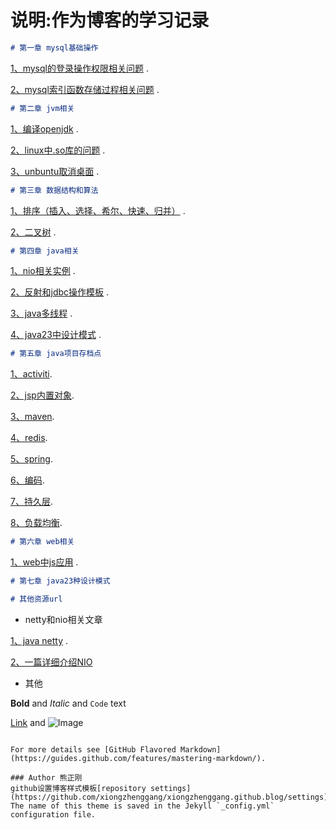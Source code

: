 # 说明:作为博客的学习记录
```markdown
# 第一章 mysql基础操作
```
[1、mysql的登录操作权限相关问题](https://github.com/xiongzhenggang/xiongzhenggang.github.io/blob/master/数据库相关/mysql登录编码权限赋予.txt) . 

[2、mysql索引函数存储过程相关问题](https://github.com/xiongzhenggang/xiongzhenggang.github.io/blob/master/数据库相关/mysql索引函数存储过程.txt) .

```markdown
# 第二章 jvm相关
```
[1、编译openjdk](https://github.com/xiongzhenggang/xiongzhenggang.github.io/blob/master/jvm相关/编译openjdk.txt) . 

[2、linux中.so库的问题](https://github.com/xiongzhenggang/xiongzhenggang.github.io/blob/master/jvm相关/linux中.so库的问题.txt) . 

[3、unbuntu取消桌面](https://github.com/xiongzhenggang/xiongzhenggang.github.io/blob/master/jvm相关/unbuntu取消桌面.txt) . 

```markdown
# 第三章 数据结构和算法
```
[1、排序（插入、选择、希尔、快速、归并）](https://github.com/xiongzhenggang/xiongzhenggang.github.io/blob/master/数据结构/部分排序) .

[2、二叉树](https://github.com/xiongzhenggang/xiongzhenggang.github.io/blob/master/数据结构/树) .

```markdown
# 第四章 java相关
```
[1、nio相关实例](https://github.com/xiongzhenggang/xiongzhenggang.github.io/blob/master/java相关/nio例子) .

[2、反射和jdbc操作模板](https://github.com/xiongzhenggang/xiongzhenggang.github.io/blob/master/java相关/反射) .

[3、java多线程](https://github.com/xiongzhenggang/xiongzhenggang.github.io/blob/master/java相关/多线程) .

[4、java23中设计模式](https://github.com/xiongzhenggang/xiongzhenggang.github.io/blob/master/java23种设计模式/Factory_Method.md) .

```markdown
# 第五章 java项目存档点
```
[1、activiti](https://github.com/xiongzhenggang/xiongzhenggang.github.io/blob/master/java项目存档点/activiti).

[2、jsp内置对象](https://github.com/xiongzhenggang/xiongzhenggang.github.io/blob/master/java项目存档点/jsp内置对象).

[3、maven](https://github.com/xiongzhenggang/xiongzhenggang.github.io/blob/master/java项目存档点/maven).

[4、redis](https://github.com/xiongzhenggang/xiongzhenggang.github.io/blob/master/java项目存档点/redis).

[5、spring](https://github.com/xiongzhenggang/xiongzhenggang.github.io/blob/master/java项目存档点/spring).

[6、编码](https://github.com/xiongzhenggang/xiongzhenggang.github.io/blob/master/java项目存档点/编码).

[7、持久层](https://github.com/xiongzhenggang/xiongzhenggang.github.io/blob/master/java项目存档点/持久层).

[8、负载均衡](https://github.com/xiongzhenggang/xiongzhenggang.github.io/blob/master/java项目存档点/负载均衡).

```markdown
# 第六章 web相关
```
[1、web中js应用](https://github.com/xiongzhenggang/xiongzhenggang.github.io/blob/master/web相关) . 


```markdown
# 第七章 java23种设计模式
```

```markdown
# 其他资源url
```
- netty和nio相关文章

[1、java netty](https://waylau.com/essential-netty-in-action/) .   

[2、一篇详细介绍NIO](http://www.iteye.com/magazines/132-Java-NIO)

- 其他

**Bold** and _Italic_ and `Code` text

[Link](url) and ![Image](src)
```

For more details see [GitHub Flavored Markdown](https://guides.github.com/features/mastering-markdown/).

### Author 熊正刚
github设置博客样式模板[repository settings](https://github.com/xiongzhenggang/xiongzhenggang.github.blog/settings). The name of this theme is saved in the Jekyll `_config.yml` configuration file.


